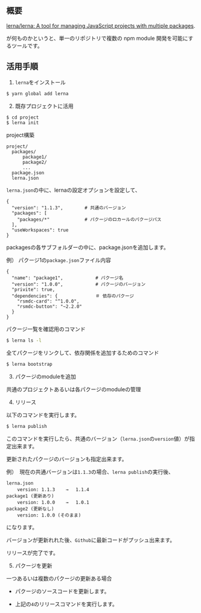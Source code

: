 ## 概要

[lerna/lerna: A tool for managing JavaScript projects with multiple packages](https://lerna.js.org).

が何ものかというと、単一のリポジトリで複数の npm module 開発を可能にするツールです。



## 活用手順

1. `lerna`をインストール

```cmd
$ yarn global add lerna
```

2. 既存プロジェクトに活用

```cmd
$ cd project
$ lerna init
```

project構築

```
project/
  packages/
      package1/
      package2/
      ...
  package.json
  lerna.json
```

`lerna.json`の中に、lernaの設定オプションを設定して、

```
{
  "version": "1.1.3",        # 共通のバージョン
  "packages": [              
    "packages/*"             # パクージのロカールのパクージパス
  ],
  "useWorkspaces": true
}
```

packagesの各サブフォルダーの中に、package.jsonを追加します。

例） パクージ1の`package.json`ファイル内容

```
{
  "name": "package1",            # パクージ名
  "version": "1.0.0",            # パクージのバージョン
  "privite": true,
  "dependencies": {    　　　　　　＃ 依存のパクージ
    "rsmdc-card": "^1.0.0",
    "rsmdc-button": "~2.2.0"
  }
}
```

パクージ一覧を確認用のコマンド
```cmd
$ lerna ls -l
```

全てパクージをリンクして、依存関係を追加するためのコマンド
```cmd
$ lerna bootstrap
```

3. パクージのmoduleを追加

共通のプロジェクトあるいは各パクージのmoduleの管理

4. リリース

以下のコマンドを実行します。

```cmd
$ lerna publish
```
このコマンドを実行したら、共通のバージョン（`lerna.json`の`version`値）が指定出来ます。

更新されたパクージのバージョンも指定出来ます。

例）　現在の共通バージョンは`1.1.3`の場合、`lerna publish`の実行後、

```
lerna.json
    version: 1.1.3    →　 1.1.4
package1 (更新あり)
    version: 1.0.0    →　 1.0.1
package2 (更新なし)
    version: 1.0.0 (そのまま)
```
になります。

バージョンが更新れれた後、`Github`に最新コードがプッシュ出来ます。

リリースが完了です。


5. パクージを更新

一つあるいは複数のパクージの更新ある場合

* パクージのソースコードを更新します。

* 上記の`4`のリリースコマンドを実行します。
